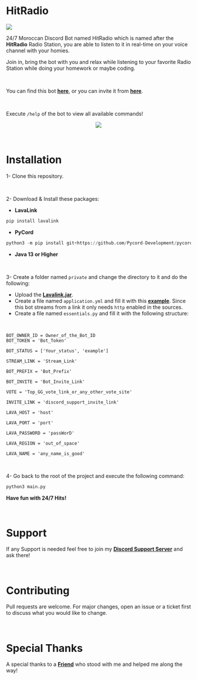 # HitRadio

<img src="https://cdn.discordapp.com/attachments/947328978857898016/951591067642372176/HitRadioReadMe.gif">

<br>

24/7 Moroccan Discord Bot named HitRadio which is named after the **HitRadio** Radio Station, you are able to listen to it in real-time on your voice channel with your homies.

Join in, bring the bot with you and relax while listening to your favorite Radio Station while doing your homework or maybe coding.

<br>

You can find this bot <a href="https://top.gg/bot/949629320110944256"><b>here</b></a>, or you can invite it from <a href="https://discord.com/api/oauth2/authorize?client_id=949629320110944256&permissions=277028895808&scope=bot%20applications.commands"><b>here</b></a>.

<br>

Execute `/help` of the bot to view all available commands!

<p align="center">
<img src="https://cdn.discordapp.com/attachments/927336267379798037/977267168850870352/unknown.png"/>
</p>

<br>

# Installation

1- Clone this repository.

<br>

2- Download & Install these packages:

- **LavaLink**
```bash
pip install lavalink
```

- **PyCord**
```python
python3 -m pip install git+https://github.com/Pycord-Development/pycord
```

- **Java 13 or Higher**

<br>

 3- Create a folder named `private` and change the directory to it and do the following:
 - Upload the **[Lavalink.jar](https://github.com/freyacodes/Lavalink/releases)**.
 - Create a file named `application.yml` and fill it with this **[example](https://github.com/freyacodes/Lavalink/blob/master/LavalinkServer/application.yml.example)**.
 Since this bot streams from a link it only needs `http` enabled in the sources.
 - Create a file named `essentials.py` and fill it with the following structure:

 <br>

    BOT_OWNER_ID = Owner_of_the_Bot_ID
    BOT_TOKEN = 'Bot_Token'

    BOT_STATUS = ['Your_status', 'example']

    STREAM_LINK = 'Stream_Link'

    BOT_PREFIX = 'Bot_Prefix'

    BOT_INVITE = 'Bot_Invite_Link'

    VOTE = 'Top_GG_vote_link_or_any_other_vote_site'

    INVITE_LINK = 'discord_support_invite_link'

    LAVA_HOST = 'host'

    LAVA_PORT = 'port'

    LAVA_PASSWORD = 'passWorD'

    LAVA_REGION = 'out_of_space'

    LAVA_NAME = 'any_name_is_good'

<br>
    
4- Go back to the root of the project and execute the following command:

```python
python3 main.py
```

**Have fun with 24/7 Hits!**

<br>

# Support

If any Support is needed feel free to join my **[Discord Support Server](https://discord.com/invite/MfR5mcpVfX)** and ask there!

<br>

# Contributing
Pull requests are welcome. For major changes, open an issue or a ticket first to discuss what you would like to change.

<br>

# Special Thanks
A special thanks to a **[Friend](https://github.com/redmoogle)** who stood with me and helped me along the way!